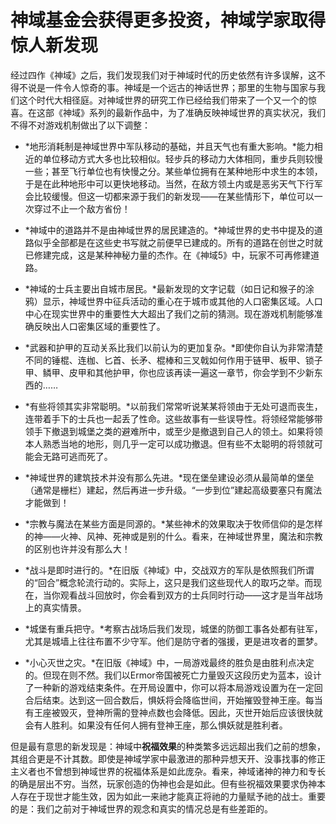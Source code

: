 # 神域基金会获得更多投资，神域学家取得惊人新发现

经过四作《神域》之后，我们发现我们对于神域时代的历史依然有许多误解，这不得不说是一件令人惊奇的事。神域是一个远古的神话世界；那里的生物与国家与我们这个时代大相径庭。对神域世界的研究工作已经给我们带来了一个又一个的惊喜。在这部《神域》系列的最新作品中，为了准确反映神域世界的真实状况，我们不得不对游戏机制做出了以下调整：

- *地形消耗制是神域世界中军队移动的基础，并且天气也有重大影响。*能力相近的单位移动方式大多也比较相似。轻步兵的移动力大体相同，重步兵则较慢一些；甚至飞行单位也有快慢之分。某些单位拥有在某种地形中求生的本领，于是在此种地形中可以更快地移动。当然，在敌方领土内或是恶劣天气下行军会比较缓慢。但这一切都来源于我们的新发现——在某些情形下，单位可以一次穿过不止一个敌方省份！

- *神域中的道路并不是由神域世界的居民建造的。*神域世界的史书中提及的道路似乎全部都是在这些史书写就之前便早已建成的。所有的道路在创世之时就已修建完成，这是某种神秘力量的杰作。在《神域5》中，玩家不可再修建道路。

- *神域的士兵主要出自城市居民。*最新发现的文字记载（如日记和猴子的涂鸦）显示，神域世界中征兵活动的重心在于城市或其他的人口密集区域。人口中心在现实世界中的重要性大大超出了我们之前的猜测。现在游戏机制能够准确反映出人口密集区域的重要性了。

- *武器和护甲的互动关系比我们以前认为的更加复杂。*即使你自认为非常清楚不同的锤棍、连枷、匕首、长矛、棍棒和三叉戟如何作用于链甲、板甲、锁子甲、鳞甲、皮甲和其他护甲，你也应该再读一遍这一章节，你会学到不少新东西的……

- *有些将领其实非常聪明。*以前我们常常听说某某将领由于无处可退而丧生，连带着手下的士兵也一起丢了性命。这些故事有一些误导性。将领经常能够带领手下撤退到城堡之类的避难所中，或至少是撤退到自己人的领土。如果将领本人熟悉当地的地形，则几乎一定可以成功撤退。但有些不太聪明的将领就可能会无路可逃而死了。

- *神域世界的建筑技术并没有那么先进。*现在堡垒建设必须从最简单的堡垒（通常是栅栏）建起，然后再进一步升级。“一步到位”建起高级要塞只有魔法才能做到！

- *宗教与魔法在某些方面是同源的。*某些神术的效果取决于牧师信仰的是怎样的神——火神、风神、死神或是别的什么。看来，在神域世界里，魔法和宗教的区别也许并没有那么大！

- *战斗是即时进行的。*在旧版《神域》中，交战双方的军队是依照我们所谓的“回合”概念轮流行动的。实际上，这只是我们这些现代人的取巧之举。而现在，当你观看战斗回放时，你会看到双方的士兵同时行动——这才是当年战场上的真实情景。

- *城堡有重兵把守。*考察古战场后我们发现，城堡的防御工事各处都有驻军，尤其是城墙上往往布置不少守军。他们是防守者的强援，更是进攻者的噩梦。

- *小心灭世之灾。*在旧版《神域》中，一局游戏最终的胜负是由胜利点决定的。但现在则不然。我们以Ermor帝国被死亡力量毁灭这段历史为蓝本，设计了一种新的游戏结束条件。在开局设置中，你可以将本局游戏设置为在一定回合后结束。达到这一回合数后，惧妖将会降临世间，开始摧毁登神王座。每当有王座被毁灭，登神所需的登神点数也会降低。因此，灭世开始后应该很快就会有人胜利。如果没有任何人拥有登神王座，那么惧妖就是胜利者。

但是最有意思的新发现是：神域中**祝福效果**的种类繁多远远超出我们之前的想象，其组合更是不计其数。即使是神域学家中最激进的那种异想天开、没事找事的修正主义者也不曾想到神域世界的祝福体系是如此庞杂。看来，神域诸神的神力和专长的确是层出不穷。当然，玩家创造的伪神也会是如此。但有些祝福效果要求伪神本人存在于现世才能生效，因为如此一来祂才能真正将祂的力量赋予祂的战士。重要的是：我们之前对于神域世界的观念和真实的情况总是有些差距的。
